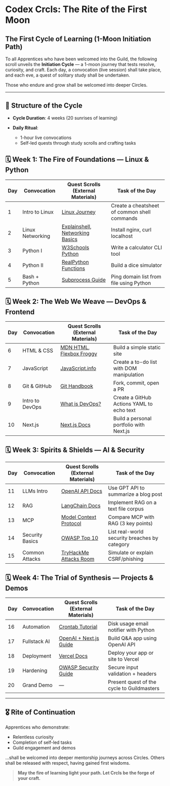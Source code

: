 # Codex Crcls: The Rite of the First Moon

## The First Cycle of Learning (1-Moon Initiation Path)

To all Apprentices who have been welcomed into the Guild, the following scroll unveils the **Initiation Cycle** — a 1-moon journey that tests resolve, curiosity, and craft. Each day, a convocation (live session) shall take place, and each eve, a quest of solitary study shall be undertaken.

Those who endure and grow shall be welcomed into deeper Circles.

---

## 📜 Structure of the Cycle

* **Cycle Duration**: 4 weeks (20 sunrises of learning)
* **Daily Ritual**:

  * 1-hour live convocations
  * Self-led quests through study scrolls and crafting tasks

## 🗓️ Week 1: The Fire of Foundations — Linux & Python

| Day | Convocation      | Quest Scrolls (External Materials)                                                                               | Task of the Day                              |
| --- | ---------------- | ---------------------------------------------------------------------------------------------------------------- | -------------------------------------------- |
| 1   | Intro to Linux   | [Linux Journey](https://linuxjourney.com/)                                                                       | Create a cheatsheet of common shell commands |
| 2   | Linux Networking | [Explainshell](https://explainshell.com/), [Networking Basics](https://www.geeksforgeeks.org/networking-basics/) | Install nginx, curl localhost                |
| 3   | Python I         | [W3Schools Python](https://www.w3schools.com/python/)                                                            | Write a calculator CLI tool                  |
| 4   | Python II        | [RealPython Functions](https://realpython.com/defining-your-own-python-function/)                                | Build a dice simulator                       |
| 5   | Bash + Python    | [Subprocess Guide](https://docs.python.org/3/library/subprocess.html)                                            | Ping domain list from file using Python      |

## 🗓️ Week 2: The Web We Weave — DevOps & Frontend

| Day | Convocation     | Quest Scrolls (External Materials)                                                                          | Task of the Day                           |
| --- | --------------- | ----------------------------------------------------------------------------------------------------------- | ----------------------------------------- |
| 6   | HTML & CSS      | [MDN HTML](https://developer.mozilla.org/en-US/docs/Web/HTML), [Flexbox Froggy](https://flexboxfroggy.com/) | Build a simple static site                |
| 7   | JavaScript      | [JavaScript.info](https://javascript.info/)                                                                 | Create a to-do list with DOM manipulation |
| 8   | Git & GitHub    | [Git Handbook](https://guides.github.com/introduction/git-handbook/)                                        | Fork, commit, open a PR                   |
| 9   | Intro to DevOps | [What is DevOps?](https://azure.microsoft.com/en-us/resources/cloud-computing-dictionary/what-is-devops/)   | Create a GitHub Actions YAML to echo text |
| 10  | Next.js         | [Next.js Docs](https://nextjs.org/learn)                                                                    | Build a personal portfolio with Next.js   |

## 🗓️ Week 3: Spirits & Shields — AI & Security

| Day | Convocation     | Quest Scrolls (External Materials)                                               | Task of the Day                               |
| --- | --------------- | -------------------------------------------------------------------------------- | --------------------------------------------- |
| 11  | LLMs Intro      | [OpenAI API Docs](https://platform.openai.com/docs)                              | Use GPT API to summarize a blog post          |
| 12  | RAG             | [LangChain Docs](https://docs.langchain.com/docs/)                               | Implement RAG on a text file corpus           |
| 13  | MCP             | [Model Context Protocol](https://github.com/context-labs/model-context-protocol) | Compare MCP with RAG (3 key points)           |
| 14  | Security Basics | [OWASP Top 10](https://owasp.org/www-project-top-ten/)                           | List real-world security breaches by category |
| 15  | Common Attacks  | [TryHackMe Attacks Room](https://tryhackme.com/room/commonattacks)               | Simulate or explain CSRF/phishing             |

## 🗓️ Week 4: The Trial of Synthesis — Projects & Demos

| Day | Convocation  | Quest Scrolls (External Materials)                                                                          | Task of the Day                            |
| --- | ------------ | ----------------------------------------------------------------------------------------------------------- | ------------------------------------------ |
| 16  | Automation   | [Crontab Tutorial](https://www.geeksforgeeks.org/crontab-in-linux-with-examples/)                           | Disk usage email notifier with Python      |
| 17  | Fullstack AI | [OpenAI + Next.js Guide](https://vercel.com/guides/building-an-ai-chatbot-with-openai-and-vercel-functions) | Build Q\&A app using OpenAI API            |
| 18  | Deployment   | [Vercel Docs](https://vercel.com/docs)                                                                      | Deploy your app or site to Vercel          |
| 19  | Hardening    | [OWASP Security Guide](https://owasp.org/www-project-secure-coding-practices-quick-reference-guide/)        | Secure input validation + headers          |
| 20  | Grand Demo   | —                                                                                                           | Present quest of the cycle to Guildmasters |

---

## 🎖️ Rite of Continuation

Apprentices who demonstrate:

* Relentless curiosity
* Completion of self-led tasks
* Guild engagement and demos

...shall be welcomed into deeper mentorship journeys across Circles. Others shall be released with respect, having gained first wisdoms.

> **May the fire of learning light your path. Let Crcls be the forge of your craft.**
